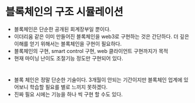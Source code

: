 # 블록체인의 구조 시뮬레이션
* 블록체인은 단순한 공개된 회계장부일 뿐이다.
* 이더리움 같은 이미 만들어진 블록체인을 web3로 구현하는 것은 간단하다. 더 깊은 이해를 얻기 위해서는 블록체인을 구현이 필요하다. 
* 블록체인의 구현, smart control 구현, web 클라이언트 구현까지가 목적
* 현재 마이닝 난이도 조절기능 정도만 구현되어 있다.

# 
* 블록 체인은 정말 단순한 기술이다. 3개월이 안되는 기간이지만 블록체인 업계에 있어보니 학습할 필요를 별로 느끼지 못하겠다.
* 진짜 필요 시에는 기능을 하나 씩 구현 할 수도 있다.